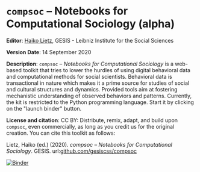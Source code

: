# ``compsoc`` – Notebooks for Computational Sociology (alpha)

**Editor**: <a href='https://www.gesis.org/person/haiko.lietz'>Haiko Lietz</a>, GESIS - Leibniz Institute for the Social Sciences

**Version Date**: 14 September 2020

**Description**: ``compsoc`` – *Notebooks for Computational Sociology* is a web-based toolkit that tries to lower the hurdles of using digital behavioral data and computational methods for social scientists. Behavioral data is transactional in nature which makes it a prime source for studies of social and cultural structures and dynamics. Provided tools aim at fostering mechanistic understanding of observed behaviors and patterns. Currently, the kit is restricted to the Python programming language. Start it by clicking on the "launch binder" button.

**License and citation**: CC BY: Distribute, remix, adapt, and build upon ``compsoc``, even commercially, as long as you credit us for the original creation. You can cite this toolkit as follows:

Lietz, Haiko (ed.) (2020). *compsoc – Notebooks for Computational Sociology*. GESIS. url:[github.com/gesiscss/compsoc](https://github.com/gesiscss/compsoc)

[![Binder](https://notebooks.gesis.org/binder/badge.svg)](https://notebooks.gesis.org/binder/v2/gh/gesiscss/compsoc/master?filepath=index.ipynb)
